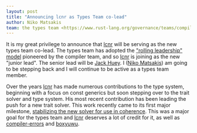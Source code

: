 ```yaml
---
layout: post
title: "Announcing lcnr as Types Team co-lead"
author: Niko Matsakis
team: the types team <https://www.rust-lang.org/governance/teams/compiler#types-team>
---
```


It is my great privilege to announce that [lcnr][] will be serving as the new types team co-lead. The types team has adopted the ["rolling leadership" model](https://rust-lang.github.io/rfcs/3262-compiler-team-rolling-leads.html) pioneered by the compiler team, and so [lcnr][] is joining as the new "junior lead". The senior lead will be [Jack Huey][]. I ([Niko Matsakis][]) am going to be stepping back and I will continue to be active as a types team member.

Over the years [lcnr][] has made numerous contributions to the type system, beginning with a focus on const generics but soon stepping over to the trait solver and type system. His most recent contribution has been leading the push for a new trait solver. This work recently came to its first major milestone, [stabilizing the new solver for use in coherence][#121848]. This was a major goal for the types team and [lcnr][] deserves a lot of credit for it, as well as [compiler-errors][] and [boxyuwu][].

[#121848]: https://github.com/rust-lang/rust/pull/121848
[compiler-errors]: https://github.com/compiler-errors
[boxyuwu]: https://github.com/boxyuwu
[lcnr]: https://github.com/lcnr
[Jack Huey]: https://github.com/jackh726
[Niko Matsakis]: https://github.com/nikomatsakis

